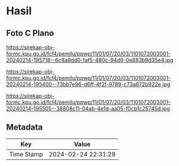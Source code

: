 # Hasil

## Foto C Plano

https://sirekap-obj-formc.kpu.go.id/fcf4/pemilu/ppwp/11/01/07/20/03/1101072003001-20240214-195718--6c8a9dd0-faf5-480c-94d6-0e883b9d35e4.jpg

https://sirekap-obj-formc.kpu.go.id/fcf4/pemilu/ppwp/11/01/07/20/03/1101072003001-20240214-195400--73bb7e96-d6ff-4f2f-9789-c73a872b922e.jpg

https://sirekap-obj-formc.kpu.go.id/fcf4/pemilu/ppwp/11/01/07/20/03/1101072003001-20240214-195505--38808c11-04ab-4e1d-aa05-f0cb1c25745d.jpg


## Metadata

| Key        | Value               |
| ---------- | ------------------- |
| Time Stamp | 2024-02-24 22:31:28 |



